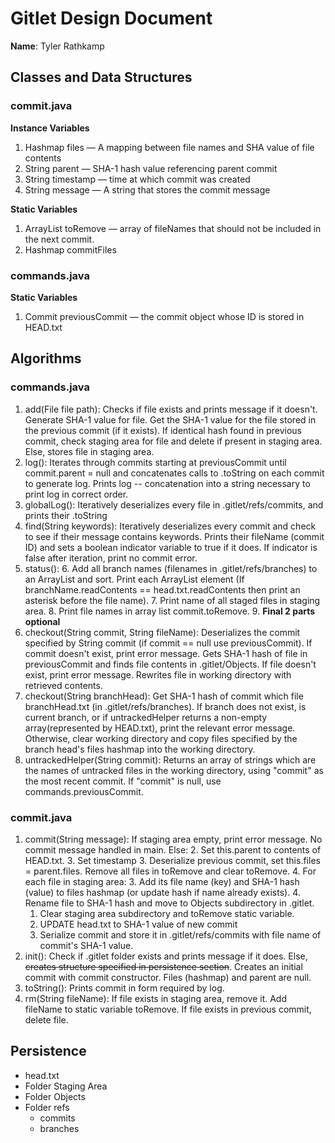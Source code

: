 # Gitlet Design Document

**Name**: Tyler Rathkamp

## Classes and Data Structures
### commit.java
**Instance Variables**

1. Hashmap files — A mapping between file names and SHA value of file contents 
2. String parent — SHA-1 hash value referencing parent commit
3. String timestamp — time at which commit was created
4. String message — A string that stores the commit message

**Static Variables**

1. ArrayList<String> toRemove — array of fileNames that should not be included in the next commit. 
2. Hashmap commitFiles

### commands.java 
**Static Variables**

1. Commit previousCommit — the commit object whose ID is stored in HEAD.txt



## Algorithms
### commands.java 
1. add(File file path): Checks if file exists and prints message if it doesn't. Generate SHA-1 value for file. Get the SHA-1 value for the file stored in the previous commit (if it exists). If identical hash found in previous commit, check staging area for file and delete if present in staging area. Else, stores file in staging area. 
2. log(): Iterates through commits starting at previousCommit until commit.parent = null and concatenates calls  to .toString on each commit to generate log. Prints log -- concatenation into a string necessary to print log in correct order. 
3. globalLog(): Iteratively deserializes every file in .gitlet/refs/commits, and prints their .toString
4. find(String keywords): Iteratively deserializes every commit and check to see if their message contains keywords. Prints their fileName (commit ID) and sets a boolean indicator variable to true if it does. If indicator is false after iteration, print no commit error. 
5. status(): 
	6. Add all branch names (filenames in .gitlet/refs/branches) to an ArrayList and sort. Print each ArrayList element (If branchName.readContents == head.txt.readContents then print an asterisk before the file name). 
	7. Print name of all staged files in staging area. 
	8. Print file names in array list commit.toRemove. 
	9. **Final 2 parts optional**
7. checkout(String commit, String fileName): Deserializes the commit specified by String commit (if commit == null use previousCommit). If commit doesn't exist, print error message. Gets SHA-1 hash of file in previousCommit and finds file contents in .gitlet/Objects. If file doesn't exist, print error message. Rewrites file in working directory with retrieved contents.
8. checkout(String branchHead): Get SHA-1 hash of commit which file branchHead.txt (in .gitlet/refs/branches). If branch does not exist, is current branch, or if untrackedHelper returns a non-empty array(represented by HEAD.txt), print the relevant error message. Otherwise, clear working directory and copy files specified by the branch head's files hashmap into the working directory. 
9. untrackedHelper(String commit): Returns an array of strings which are the names of untracked files in the working directory, using "commit" as the most recent commit. If "commit" is null, use commands.previousCommit. 


### commit.java
1. commit(String message): If staging area empty, print error message. No commit message handled in main. Else: 
	2. Set this.parent to contents of HEAD.txt. 
	3. Set timestamp
	3. Deserialize previous commit, set this.files = parent.files. Remove all files in toRemove and clear toRemove.
	4. For each file in staging area: 
		3. Add its file name (key) and SHA-1 hash (value) to files hashmap (or update hash if name already exists). 
		4. Rename file to SHA-1 hash and move to Objects subdirectory in .gitlet. 
	1. Clear staging area subdirectory and toRemove static variable. 
	2. UPDATE head.txt to SHA-1 value of new commit
	3. Serialize commit and store it in .gitlet/refs/commits with file name of commit's SHA-1 value. 
2. init(): Check if .gitlet folder exists and prints message if it does. Else, ~~creates structure specified in persistence section~~. Creates an initial commit with commit constructor. Files (hashmap) and parent are null. 
3. toString(): Prints commit in form required by log. 
4. rm(String fileName): If file exists in staging area, remove it. Add fileName to static variable toRemove. If file exists in previous commit, delete file.

## Persistence
* head.txt 
* Folder Staging Area
* Folder Objects 
* Folder refs
	* commits 
	* branches 